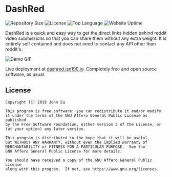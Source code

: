# DashRed
![Repository Size](https://img.shields.io/github/repo-size/JSN190/DashRed.svg?t&style=flat-square)
![License](https://img.shields.io/github/license/JSN190/DashRed.svg?&style=flat-square)
![Top Language](https://img.shields.io/github/languages/top/JSN190/DashRed.svg?&style=flat-square)
![Website Uptime](https://img.shields.io/website-up-down-green-red/http/dashred.jsn190.io.svg?label=dashred.jsn190.io&style=flat-square)


DashRed is a quick and easy way to get the direct links hidden behind reddit video submissions so that you can
share them without any extra weight. It is entirely self contained and does not need to contact any API other than reddit's.

![Demo GIF](https://i.imgur.com/RGdiR4z.gif)

Live deployment at [dashred.jsn190.io](https://dashred.jsn190.io/). Completely free and open source software, as usual.

## License
```
Copyright (C) 2018 John Su

This program is free software: you can redistribute it and/or modify
it under the terms of the GNU Affero General Public License as published
by the Free Software Foundation, either version 3 of the License, or
(at your option) any later version.

This program is distributed in the hope that it will be useful,
but WITHOUT ANY WARRANTY; without even the implied warranty of
MERCHANTABILITY or FITNESS FOR A PARTICULAR PURPOSE.  See the
GNU Affero General Public License for more details.

You should have received a copy of the GNU Affero General Public License
along with this program.  If not, see https://www.gnu.org/licenses.
```
